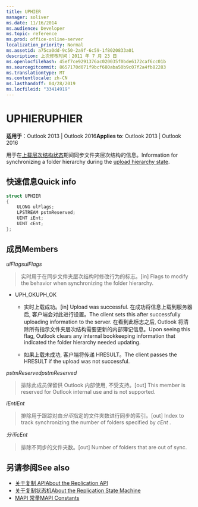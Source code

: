 ```yaml
---
title: UPHIER
manager: soliver
ms.date: 11/16/2014
ms.audience: Developer
ms.topic: reference
ms.prod: office-online-server
localization_priority: Normal
ms.assetid: a75ca0dd-9c50-2a9f-6c59-1f8020833a01
description: 上次修改时间：2011 年 7 月 23 日
ms.openlocfilehash: 45ef7ce9291376ac020035f0bde6172caf6cc01b
ms.sourcegitcommit: 8657170d071f9bcf680aba50b9c07f2a4fb82283
ms.translationtype: MT
ms.contentlocale: zh-CN
ms.lasthandoff: 04/28/2019
ms.locfileid: "33414919"
---
```

# <a name="uphier"></a><span data-ttu-id="ba545-103">UPHIER</span><span class="sxs-lookup"><span data-stu-id="ba545-103">UPHIER</span></span>
 
<span data-ttu-id="ba545-104">**适用于**：Outlook 2013 | Outlook 2016</span><span class="sxs-lookup"><span data-stu-id="ba545-104">**Applies to**: Outlook 2013 | Outlook 2016</span></span> 
  
<span data-ttu-id="ba545-105">用于在[上载层次结构状态](upload-hierarchy-state.md)期间同步文件夹层次结构的信息。</span><span class="sxs-lookup"><span data-stu-id="ba545-105">Information for synchronizing a folder hierarchy during the [upload hierarchy state](upload-hierarchy-state.md).</span></span>
  
## <a name="quick-info"></a><span data-ttu-id="ba545-106">快速信息</span><span class="sxs-lookup"><span data-stu-id="ba545-106">Quick info</span></span>

```cpp
struct UPHIER 
{ 
    ULONG ulFlags; 
    LPSTREAM pstmReserved; 
    UINT iEnt; 
    UINT cEnt; 
};
```

## <a name="members"></a><span data-ttu-id="ba545-107">成员</span><span class="sxs-lookup"><span data-stu-id="ba545-107">Members</span></span>

<span data-ttu-id="ba545-108">_ulFlags_</span><span class="sxs-lookup"><span data-stu-id="ba545-108">_ulFlags_</span></span>
  
> <span data-ttu-id="ba545-109">实时用于在同步文件夹层次结构时修改行为的标志。</span><span class="sxs-lookup"><span data-stu-id="ba545-109">[in] Flags to modify the behavior when synchronizing the folder hierarchy.</span></span>
    
  - <span data-ttu-id="ba545-110">UPH_OK</span><span class="sxs-lookup"><span data-stu-id="ba545-110">UPH_OK</span></span>
    
    - <span data-ttu-id="ba545-111">实时上载成功。</span><span class="sxs-lookup"><span data-stu-id="ba545-111">[in] Upload was successful.</span></span> <span data-ttu-id="ba545-112">在成功将信息上载到服务器后, 客户端会对此进行设置。</span><span class="sxs-lookup"><span data-stu-id="ba545-112">The client sets this after successfully uploading information to the server.</span></span> <span data-ttu-id="ba545-113">在看到此标志之后, Outlook 将清除所有指示文件夹层次结构需要更新的内部簿记信息。</span><span class="sxs-lookup"><span data-stu-id="ba545-113">Upon seeing this flag, Outlook clears any internal bookkeeping information that indicated the folder hierarchy needed updating.</span></span> 
    
    - <span data-ttu-id="ba545-114">如果上载未成功, 客户端将传递 HRESULT。</span><span class="sxs-lookup"><span data-stu-id="ba545-114">The client passes the HRESULT if the upload was not successful.</span></span>
    
<span data-ttu-id="ba545-115">_pstmReserved_</span><span class="sxs-lookup"><span data-stu-id="ba545-115">_pstmReserved_</span></span>
  
> <span data-ttu-id="ba545-116">排除此成员保留供 Outlook 内部使用, 不受支持。</span><span class="sxs-lookup"><span data-stu-id="ba545-116">[out] This member is reserved for Outlook internal use and is not supported.</span></span>
    
<span data-ttu-id="ba545-117">_iEnt_</span><span class="sxs-lookup"><span data-stu-id="ba545-117">_iEnt_</span></span>
  
> <span data-ttu-id="ba545-118">排除用于跟踪对由*分币*指定的文件夹数进行同步的索引。</span><span class="sxs-lookup"><span data-stu-id="ba545-118">[out] Index to track synchronizing the number of folders specified by  *cEnt*  .</span></span> 
    
<span data-ttu-id="ba545-119">_分币_</span><span class="sxs-lookup"><span data-stu-id="ba545-119">_cEnt_</span></span>
  
> <span data-ttu-id="ba545-120">排除不同步的文件夹数。</span><span class="sxs-lookup"><span data-stu-id="ba545-120">[out] Number of folders that are out of sync.</span></span>
    
## <a name="see-also"></a><span data-ttu-id="ba545-121">另请参阅</span><span class="sxs-lookup"><span data-stu-id="ba545-121">See also</span></span>

- [<span data-ttu-id="ba545-122">关于复制 API</span><span class="sxs-lookup"><span data-stu-id="ba545-122">About the Replication API</span></span>](about-the-replication-api.md)
- [<span data-ttu-id="ba545-123">关于复制状态机</span><span class="sxs-lookup"><span data-stu-id="ba545-123">About the Replication State Machine</span></span>](about-the-replication-state-machine.md)
- [<span data-ttu-id="ba545-124">MAPI 常量</span><span class="sxs-lookup"><span data-stu-id="ba545-124">MAPI Constants</span></span>](mapi-constants.md)

